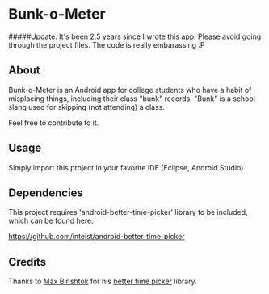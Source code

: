 Bunk-o-Meter
============

#####Update: It's been 2.5 years since I wrote this app. Please avoid going through the project files. The code is really embarassing :P

About
--------------

Bunk-o-Meter is an Android app for college students who have a habit of misplacing things, including their class "bunk" records.
"Bunk" is a school slang used for skipping (not attending) a class.

Feel free to contribute to it.

Usage
--------------

Simply import this project in your favorite IDE (Eclipse, Android Studio)

Dependencies
--------------

This project requires 'android-better-time-picker' library to be included, which can be found here:

https://github.com/inteist/android-better-time-picker

Credits
--------------

Thanks to [Max Binshtok](https://github.com/inteist) for his [better time picker](https://github.com/inteist/android-better-time-picker) library.
